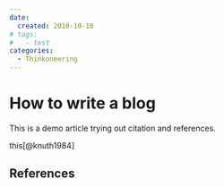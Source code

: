 ```yaml
---
date:
  created: 2010-10-10
# tags:
#   - test
categories:
  - Thinkoneering
---
```


# How to write a blog

This is a demo article trying out citation and references.

<!-- more -->

this[@knuth1984]

## References

